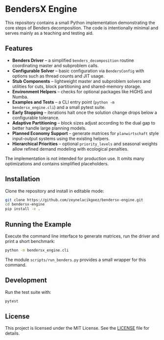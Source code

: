 # BendersX Engine

This repository contains a small Python implementation demonstrating the core steps of Benders decomposition. The code is intentionally minimal and serves mainly as a teaching and testing aid.

## Features

* **Benders Driver** – a simplified `benders_decomposition` routine coordinating master and subproblem calls.
* **Configurable Solver** – basic configuration via `BendersConfig` with options such as thread counts and JIT usage.
* **Stub Components** – lightweight master and subproblem solvers and utilities for cuts, block partitioning and shared-memory storage.
* **Environment Helpers** – checks for optional packages like HiGHS and Numba.
* **Examples and Tests** – a CLI entry point (`python -m bendersx_engine.cli`) and a small pytest suite.
* **Early Stopping** – iterations halt once the solution change drops below a configurable tolerance.
* **Adaptive Partitioning** – block sizes adjust according to the dual gap to better handle large planning models.
* **Planned Economy Support** – generate matrices for `planwirtschaft` style input-output systems using the existing helpers.
* **Hierarchical Priorities** – optional `priority_levels` and seasonal weights allow refined demand modeling with ecological penalties.

The implementation is not intended for production use. It omits many optimizations and contains simplified placeholders.

## Installation

Clone the repository and install in editable mode:

```bash
git clone https://github.com/zeynelacikgoez/bendersx-engine.git
cd bendersx-engine
pip install -e .
```

## Running the Example

Execute the command line interface to generate matrices, run the driver and print a short benchmark:

```bash
python -m bendersx_engine.cli
```

The module `scripts/run_benders.py` provides a small wrapper for this command.

## Development

Run the test suite with:

```bash
pytest
```

## License

This project is licensed under the MIT License. See the [LICENSE](LICENSE) file for details.
